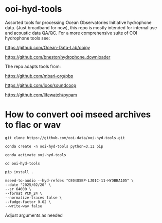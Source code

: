 # ooi-hyd-tools 

Assorted tools for processing Ocean Observatories Initiative hydrophone data. (Just broadband for now), this repo is mostly intended for internal use and acoustic data QA/QC. 
For a more comprehensive suite of OOI hydrophone tools see:

https://github.com/Ocean-Data-Lab/ooipy

https://github.com/bnestor/hydrophone_downloader

The repo adapts tools from: 

https://github.com/mbari-org/pbp

https://github.com/ioos/soundcoop

https://github.com/lifewatch/pypam

# How to convert ooi mseed archives to flac or wav
`git clone https://github.com/ooi-data/ooi-hyd-tools.git`

`conda create -n ooi-hyd-tools python=3.11 pip`

`conda activate ooi-hyd-tools`

`cd ooi-hyd-tools`

`pip install .`

```
mseed-to-audio --hyd-refdes "CE04OSBP-LJ01C-11-HYDBBA105" \
--date "2025/02/20" \
--sr 64000 \
--format PCM_24 \
--normalize-traces false \
--fudge-factor 0.02 \
--write-wav false
```
Adjust arguments as needed
